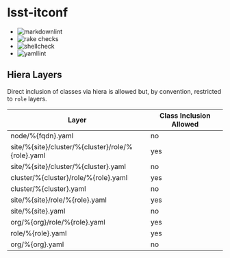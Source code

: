 lsst-itconf
===

* ![markdownlint](https://github.com/lsst-it/lsst-itconf/actions/workflows/markdownlint.yaml/badge.svg)
* ![rake checks](https://github.com/lsst-it/lsst-itconf/actions/workflows/rake_checks.yaml/badge.svg)
* ![shellcheck](https://github.com/lsst-it/lsst-itconf/actions/workflows/shellcheck.yaml/badge.svg)
* ![yamllint](https://github.com/lsst-it/lsst-itconf/actions/workflows/yamllint.yaml/badge.svg)

Hiera Layers
------------

Direct inclusion of classes via hiera is allowed but, by convention, restricted
to `role` layers.

| Layer                                             | Class Inclusion Allowed |
| -----                                             | ----------------------- |
| node/%{fqdn}.yaml                                 | no                      |
| site/%{site}/cluster/%{cluster}/role/%{role}.yaml | yes                     |
| site/%{site}/cluster/%{cluster}.yaml              | no                      |
| cluster/%{cluster}/role/%{role}.yaml              | yes                     |
| cluster/%{cluster}.yaml                           | no                      |
| site/%{site}/role/%{role}.yaml                    | yes                     |
| site/%{site}.yaml                                 | no                      |
| org/%{org}/role/%{role}.yaml                      | yes                     |
| role/%{role}.yaml                                 | yes                     |
| org/%{org}.yaml                                   | no                      |
